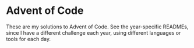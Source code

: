 # Advent of Code

These are my solutions to Advent of Code. See the year-specific READMEs, since I have a different challenge each year, using different languages or tools for each day.
